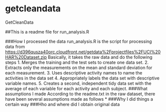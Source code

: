 getcleandata
============

GetCleanData

##This is a readme file for run_analysis.R

###How I processed the data
    run_analysis.R is the script for processing data from https://d396qusza40orc.cloudfront.net/getdata%2Fprojectfiles%2FUCI%20HAR%20Dataset.zip
    Basically, it takes the raw data and do the following steps
    1. Merges the training and the test sets to create one data set.
    2. Extracts only the measurements on the mean and standard deviation for each measurement. 
    3. Uses descriptive activity names to name the activities in the data set
    4. Appropriately labels the data set with descriptive variable names. 
    5. Creates a second, independent tidy data set with the average of each variable for each activity and each subject. 
###What assumptions I made
    According to the readme.txt in the raw dataset, there have been several assumptions made as follows
    * 
###Why I did things a certain way
###Hho and where did I obtain original data
